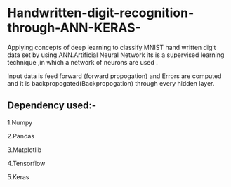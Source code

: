 # Handwritten-digit-recognition-through-ANN-KERAS-

Applying concepts of deep learning to classify MNIST hand written digit data set by using ANN.Artificial Neural Network its is a supervised learning technique ,in which a network of neurons are used .

Input data is feed forward (forward propogation) and Errors are computed and it is backpropogated(Backpropogation) through every hidden layer. 

## Dependency used:-

  1.Numpy 
  
  2.Pandas
  
  3.Matplotlib
  
  4.Tensorflow
  
  5.Keras
